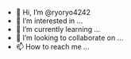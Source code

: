 - 👋 Hi, I’m @ryoryo4242
- 👀 I’m interested in ...
- 🌱 I’m currently learning ...
- 💞️ I’m looking to collaborate on ...
- 📫 How to reach me ...

<!---
ryoryo4242/ryoryo4242 is a ✨ special ✨ repository because its `README.md` (this file) appears on your GitHub profile.
You can click the Preview link to take a look at your changes.
---
